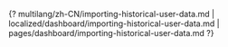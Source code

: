 {? multilang/zh-CN/importing-historical-user-data.md | localized/dashboard/importing-historical-user-data.md | pages/dashboard/importing-historical-user-data.md ?}
